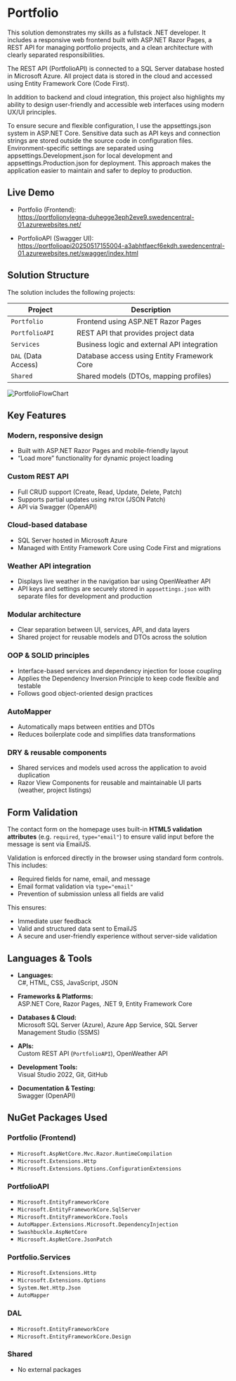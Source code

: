 # Portfolio

This solution demonstrates my skills as a fullstack .NET developer. It includes a responsive web frontend built with ASP.NET Razor Pages, a REST API for managing portfolio projects, and a clean architecture with clearly separated responsibilities.

The REST API (PortfolioAPI) is connected to a SQL Server database hosted in Microsoft Azure.
All project data is stored in the cloud and accessed using Entity Framework Core (Code First).

In addition to backend and cloud integration, this project also highlights my ability to design user-friendly and accessible web interfaces using modern UX/UI principles.

To ensure secure and flexible configuration, I use the appsettings.json system in ASP.NET Core. Sensitive data such as API keys and connection strings are stored outside the source code in configuration files. Environment-specific settings are separated using appsettings.Development.json for local development and appsettings.Production.json for deployment. This approach makes the application easier to maintain and safer to deploy to production.

## Live Demo

- Portfolio (Frontend):  
  https://portfolionylegna-duhegge3eph2eve9.swedencentral-01.azurewebsites.net/

- PortfolioAPI (Swagger UI):  
  https://portfolioapi20250517155004-a3abhtfaecf6ekdh.swedencentral-01.azurewebsites.net/swagger/index.html



## Solution Structure

The solution includes the following projects:

| Project                 | Description                                               |
|-------------------------|-----------------------------------------------------------|
| `Portfolio`             | Frontend using ASP.NET Razor Pages                        |
| `PortfolioAPI`          | REST API that provides project data                       |
| `Services`              | Business logic and external API integration               |
| `DAL` (Data Access)     | Database access using Entity Framework Core               |
| `Shared`                | Shared models (DTOs, mapping profiles)                    |

![PortfolioFlowChart](https://github.com/user-attachments/assets/36fa3265-878e-4bae-b9f8-0ebee27aff99)

  ## Key Features

###  Modern, responsive design  
- Built with ASP.NET Razor Pages and mobile-friendly layout  
- “Load more” functionality for dynamic project loading

###  Custom REST API  
- Full CRUD support (Create, Read, Update, Delete, Patch)  
- Supports partial updates using `PATCH` (JSON Patch)  
- API via Swagger (OpenAPI)

###  Cloud-based database  
- SQL Server hosted in Microsoft Azure  
- Managed with Entity Framework Core using Code First and migrations

###  Weather API integration  
- Displays live weather in the navigation bar using OpenWeather API  
- API keys and settings are securely stored in `appsettings.json` with separate files for development and production

### Modular architecture  
- Clear separation between UI, services, API, and data layers  
- Shared project for reusable models and DTOs across the solution

###  OOP & SOLID principles  
- Interface-based services and dependency injection for loose coupling  
- Applies the Dependency Inversion Principle to keep code flexible and testable  
- Follows good object-oriented design practices

###  AutoMapper  
- Automatically maps between entities and DTOs  
- Reduces boilerplate code and simplifies data transformations

###  DRY & reusable components  
- Shared services and models used across the application to avoid duplication  
- Razor View Components for reusable and maintainable UI parts (weather, project listings)
 
##  Form Validation

The contact form on the homepage uses built-in **HTML5 validation attributes** (e.g. `required`, `type="email"`) to ensure valid input before the message is sent via EmailJS.

Validation is enforced directly in the browser using standard form controls. This includes:

- Required fields for name, email, and message
- Email format validation via `type="email"`
- Prevention of submission unless all fields are valid

This ensures:

- Immediate user feedback
- Valid and structured data sent to EmailJS
- A secure and user-friendly experience without server-side validation


## Languages & Tools

- **Languages:**  
  C#, HTML, CSS, JavaScript, JSON

- **Frameworks & Platforms:**  
  ASP.NET Core, Razor Pages, .NET 9, Entity Framework Core

- **Databases & Cloud:**  
  Microsoft SQL Server (Azure), Azure App Service, SQL Server Management Studio (SSMS)

- **APIs:**  
  Custom REST API (`PortfolioAPI`), OpenWeather API

- **Development Tools:**  
  Visual Studio 2022, Git, GitHub

- **Documentation & Testing:**  
  Swagger (OpenAPI)


## NuGet Packages Used

### Portfolio (Frontend)
- `Microsoft.AspNetCore.Mvc.Razor.RuntimeCompilation`
- `Microsoft.Extensions.Http`
- `Microsoft.Extensions.Options.ConfigurationExtensions`

### PortfolioAPI
- `Microsoft.EntityFrameworkCore`
- `Microsoft.EntityFrameworkCore.SqlServer`
- `Microsoft.EntityFrameworkCore.Tools`
- `AutoMapper.Extensions.Microsoft.DependencyInjection`
- `Swashbuckle.AspNetCore`
- `Microsoft.AspNetCore.JsonPatch`

### Portfolio.Services
- `Microsoft.Extensions.Http`
- `Microsoft.Extensions.Options`
- `System.Net.Http.Json`
- `AutoMapper`

### DAL
- `Microsoft.EntityFrameworkCore`
- `Microsoft.EntityFrameworkCore.Design`

### Shared
- No external packages



